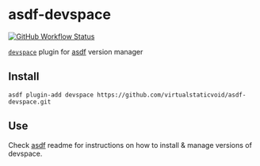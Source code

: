 # asdf-devspace

[![GitHub Workflow Status](https://img.shields.io/github/workflow/status/virtualstaticvoid/asdf-devspace/Main%20Workflow?style=flat-square)](https://github.com/virtualstaticvoid/asdf-devspace/actions)

[`devspace`][util] plugin for [asdf](https://github.com/asdf-vm/asdf) version manager

## Install

```
asdf plugin-add devspace https://github.com/virtualstaticvoid/asdf-devspace.git
```

## Use

Check [asdf](https://github.com/asdf-vm/asdf) readme for instructions on how to install & manage versions of devspace.

[util]: https://github.com/loft-sh/devspace
